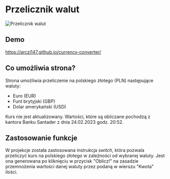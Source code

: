 # Przelicznik walut

![Przelicznik walut](https://user-images.githubusercontent.com/128419757/232231193-67b58de9-5b2e-4385-b9d9-24713181a9de.jpg)

## Demo

https://arczi147.github.io/currency-converter/

## Co umożliwia strona?

Strona umożliwia przeliczenie na polskiego złotego (PLN) następujące waluty:
- Euro (EUR)
- Funt brytyjski (GBP)
- Dolar amerykański (USD)

Kurs nie jest aktualizowany. Wartości, które są obliczane pochodzą z kantora Banku Santader z dnia 24.02.2023 godz. 20:52.

## Zastosowanie funkcje

W projekcje została zastosowana instrukcja *switch*, która pozwala przeliczyć kurs na polskiego złotego w zależności od wybranej waluty. Jest ona generowana po kliknięciu w przycisk "Oblicz!" na zasadzie przemnożenia wartości danej waluty przez podaną w wierszu "Kwota" ilości.
